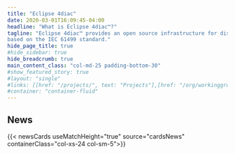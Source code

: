 ```yaml
---
title: "Eclipse 4diac"
date: 2020-03-01T16:09:45-04:00
headline: "What is Eclipse 4diac™?"
tagline: "Eclipse 4diac™ provides an open source infrastructure for distributed industrial process measurement and control systems
based on the IEC 61499 standard."
hide_page_title: true
#hide_sidebar: true
hide_breadcrumb: true
main_content_class: "col-md-25 padding-bottom-30"
#show_featured_story: true
#layout: "single"
#links: [[href: "/projects/", text: "Projects"],[href: "/org/workinggroups/", text: "Working Group"],[href: "/membership/", text: "Members"],[href: "/org/value", text: "Business Value"]]
#container: "container-fluid"
---
```


<!-- Currently the project is maintained by the Eclipse Foundation web development team, but like other projects under the Eclipse Foundation umbrella is open to community input and development. -->

<!-- {{< starterkit/example >}} -->

<!-- For more information, see our documentation for the [hugo-solstice-theme](https://eclipsefdn-hugo-solstice-theme.netlify.app/). -->

## News
{{< newsCards useMatchHeight="true" source="cardsNews" containerClass="col-xs-24 col-sm-5">}}


